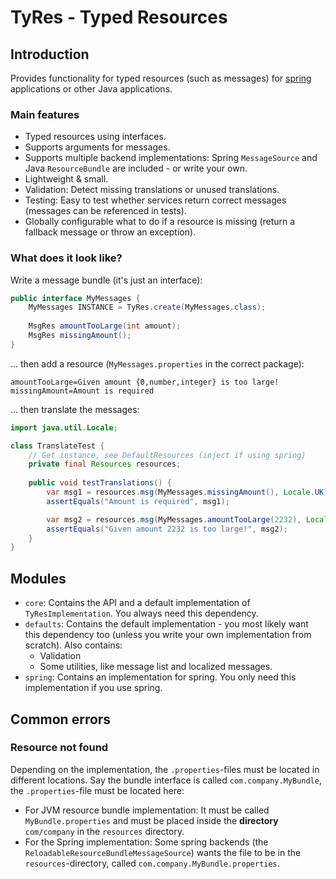 # TyRes - Typed Resources

## Introduction

Provides functionality for typed resources (such as messages) for [spring](https://spring.io/) applications or other Java applications.

### Main features
 
 * Typed resources using interfaces.
 * Supports arguments for messages.
 * Supports multiple backend implementations: Spring `MessageSource` and Java `ResourceBundle` are included - or write your own.
 * Lightweight & small.
 * Validation: Detect missing translations or unused translations.
 * Testing: Easy to test whether services return correct messages (messages can be referenced in tests).
 * Globally configurable what to do if a resource is missing (return a fallback message or throw an exception).

### What does it look like?

Write a message bundle (it's just an interface):

```java
public interface MyMessages {
    MyMessages INSTANCE = TyRes.create(MyMessages.class);
    
    MsgRes amountTooLarge(int amount);
    MsgRes missingAmount();
}
```

... then add a resource (`MyMessages.properties` in the correct package):

```properties
amountTooLarge=Given amount {0,number,integer} is too large!
missingAmount=Amount is required
```

... then translate the messages:

```java
import java.util.Locale;

class TranslateTest {
    // Get instance, see DefaultResources (inject if using spring)
    private final Resources resources;
    
    public void testTranslations() {
        var msg1 = resources.msg(MyMessages.missingAmount(), Locale.UK);
        assertEquals("Amount is required", msg1);

        var msg2 = resources.msg(MyMessages.amountTooLarge(2232), Locale.UK);
        assertEquals("Given amount 2232 is too large!", msg2);
    }
}
```

## Modules

 * `core`: Contains the API and a default implementation of `TyResImplementation`. You always need this dependency.
 * `defaults`: Contains the default implementation - you most likely want this dependency too (unless you write your own implementation from scratch). Also contains:
   * Validation
   * Some utilities, like message list and localized messages.
 * `spring`: Contains an implementation for spring. You only need this implementation if you use spring.

## Common errors

### Resource not found

Depending on the implementation, the `.properties`-files must be located in different locations. Say the bundle interface is called `com.company.MyBundle`, the `.properties`-file must be located here:

 * For JVM resource bundle implementation: It must be called `MyBundle.properties` and must be placed inside the **directory** `com/company` in the `resources` directory.
 * For the Spring implementation: Some spring backends (the `ReloadableResourceBundleMessageSource`) wants the file to be in the `resources`-directory, called `com.company.MyBundle.properties`.
